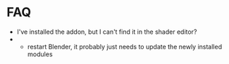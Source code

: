# FAQ
+ I've installed the addon, but I can't find it in the shader editor?
+ + restart Blender, it probably just needs to update the newly installed modules
